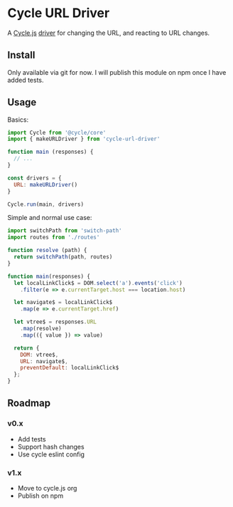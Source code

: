 
# Cycle URL Driver

A [Cycle.js](http://cycle.js.org) [driver](http://cycle.js.org/drivers.html) for changing the URL, and reacting to URL changes.

## Install

Only available via git for now. I will publish this module on npm once I have added tests.

## Usage

Basics:

```js
import Cycle from '@cycle/core'
import { makeURLDriver } from 'cycle-url-driver'

function main (responses) {
  // ...
}

const drivers = {
  URL: makeURLDriver()
}

Cycle.run(main, drivers)
```

Simple and normal use case:

```js
import switchPath from 'switch-path'
import routes from './routes'

function resolve (path) {
  return switchPath(path, routes)
}

function main(responses) {
  let localLinkClick$ = DOM.select('a').events('click')
    .filter(e => e.currentTarget.host === location.host)

  let navigate$ = localLinkClick$
    .map(e => e.currentTarget.href)

  let vtree$ = responses.URL
    .map(resolve)
    .map(({ value }) => value)

  return {
    DOM: vtree$,
    URL: navigate$,
    preventDefault: localLinkClick$
  };
}
```

## Roadmap

### v0.x
 - Add tests
 - Support hash changes
 - Use cycle eslint config

### v1.x
 - Move to cycle.js org
 - Publish on npm

